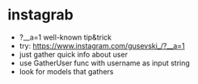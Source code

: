 # instagrab
* ?__a=1 well-known tip&amp;trick
* try: https://www.instagram.com/gusevski_/?__a=1
* just gather quick info about user
* use GatherUser func with username as input string
* look for models that gathers
